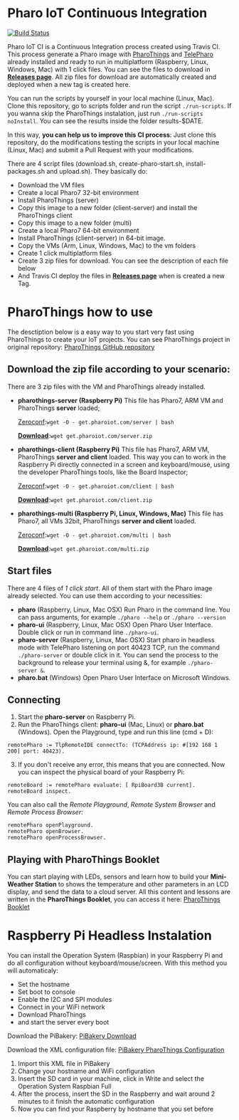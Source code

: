# Pharo IoT Continuous Integration

[![Build Status](https://travis-ci.org/oliveiraallex/pharothings-ci.svg?branch=master)](https://travis-ci.org/oliveiraallex/pharothings-ci)

Pharo IoT CI is a Continuous Integration process created using Travis CI. This process generate a Pharo image with [PharoThings](https://github.com/pharo-iot/PharoThings) and [TelePharo](https://github.com/dionisiydk/TelePharo) already installed and ready to run in multiplatform (Raspberry, Linux, Windows, Mac) with 1 click files. You can see the files to download in **[Releases page](https://github.com/oliveiraallex/pharothings-ci/releases)**. All zip files for download are automatically created and deployed when a new tag is created here.

You can run the scripts by yourself in your local machine (Linux, Mac). Clone this repository, go to scripts folder and run the script `./run-scripts`. If you wanna skip the PharoThings instalation, just run `./run-scripts noInstall`. You can see the results inside the folder results-$DATE. 

In this way, **you can help us to improve this CI process**: Just clone this repository, do the modifications testing the scripts in your local machine (Linux, Mac) and submit a Pull Request with your modifications.

There are 4 script files (download.sh, create-pharo-start.sh, install-packages.sh and upload.sh). They basically do:

- Download the VM files
- Create a local Pharo7 32-bit environment
- Install PharoThings (server)
- Copy this image to a new folder (client-server) and install the PharoThings client
- Copy this image to a new folder (multi)
- Create a local Pharo7 64-bit environment
- Install PharoThings (client-server) in 64-bit image.
- Copy the VMs (Arm, Linux, Windows, Mac) to the vm folders
- Create 1 click multiplatform files
- Create 3 zip files for download. You can see the description of each file below
- And Travis CI deploy the files in **[Releases page](https://github.com/oliveiraallex/pharothings-ci/releases)** when is created a new Tag. 

# PharoThings how to use

The desctiption below is a easy way to you start very fast using PharoThings to create your IoT projects. You can see PharoThings project in original repository: [PharoThings GitHub repository](https://github.com/pharo-iot/PharoThings)

## Download the zip file according to your scenario:
There are 3 zip files with the VM and PharoThings already installed. 
- **pharothings-server (Raspberry Pi)**
This file has Pharo7, ARM VM and PharoThings **server** loaded;

    [Zeroconf](http://get.pharoiot.com/server):`wget -O - get.pharoiot.com/server | bash`
    
    **[Download](http://get.pharoiot.com/server.zip)**:`wget get.pharoiot.com/server.zip`

- **pharothings-client (Raspberry Pi)**
This file has Pharo7, ARM VM, PharoThings **server and client** loaded. This way you can to work in the Raspberry Pi directly connected in a screen and keyboard/mouse, using the developer PharoThings tools, like the Board Inspector;

    [Zeroconf](http://get.pharoiot.com/client):`wget -O - get.pharoiot.com/client | bash`
    
    **[Download](http://get.pharoiot.com/client.zip)**:`wget get.pharoiot.com/client.zip`

- **pharothings-multi (Raspberry Pi, Linux, Windows, Mac)**
This file has Pharo7, all VMs 32bit, PharoThings **server and client** loaded.

    [Zeroconf](http://get.pharoiot.com/multi):`wget -O - get.pharoiot.com/multi | bash`

    **[Download](http://get.pharoiot.com/multi.zip)**:`wget get.pharoiot.com/multi.zip`

## Start files
There are 4 files of *1 click start*. All of them start with the Pharo image already selected. You can use them according to your necessities:
- **pharo** (Raspberry, Linux, Mac OSX)
Run Pharo in the command line. You can pass arguments, for example `./pharo --help` or `./pharo --version`
- **pharo-ui** (Raspberry, Linux, Mac OSX)
Open Pharo User Interface. Double click or run in command line `./pharo-ui`. 
- **pharo-server** (Raspberry, Linux, Mac OSX)
Start pharo in headless mode with TelePharo listening on port 40423 TCP, run the command `./pharo-server` or double click in it. You can send the process to the background to release your terminal using &, for example `./pharo-server &`. 
- **pharo.bat** (Windows)
Open Pharo User Interface on Microsoft Windows.

## Connecting
1. Start the **pharo-server** on Raspberry Pi. 
2. Run the PharoThings client: **pharo-ui** (Mac, Linux) or **pharo.bat** (Windows). Open the Playground, type and run this line (cmd + D):
```
remotePharo := TlpRemoteIDE connectTo: (TCPAddress ip: #[192 168 1 200] port: 40423).
``` 
3. If you don't receive any error, this means that you are connected. Now you can inspect the physical board of your Raspberry Pi:
```
remoteBoard := remotePharo evaluate: [ RpiBoard3B current].
remoteBoard inspect.
```
You can also call the *Remote Playground*, *Remote System Browser* and *Remote Process Browser*:
```
remotePharo openPlayground.
remotePharo openBrowser.
remotePharo openProcessBrowser.
``` 

## Playing with PharoThings Booklet
You can start playing with LEDs, sensors and learn how to build your **Mini-Weather Station** to shows the temperature and other parameters in an LCD display, and send the data to a cloud server. 
All this content and lessons are written in the **PharoThings Booklet**, you can access it here: [PharoThings Booklet](https://github.com/SquareBracketAssociates/Booklet-APharoThingsTutorial) 

# Raspberry Pi Headless Instalation
You can install the Operation System (Raspbian) in your Raspberry Pi and do all configuration without keyboard/mouse/screen. With this method you will automaticaly:

- Set the hostname
- Set boot to console
- Enable the I2C and SPI modules
- Connect in your WiFi network
- Download PharoThings
- and start the server every boot

Download the PiBakery: [PiBakery Download](https://www.pibakery.org/download.html)

Download the XML configuration file: [PiBakery PharoThings Configuration](http://get.pharoiot.com/pibakeryPharoThings.xml)

1. Import this XML file in PiBakery
2. Change your hostname and WiFi configuration
3. Insert the SD card in your machine, click in Write and select the Operation System Raspbian Full
4. After the process, insert the SD in the Raspberry and wait around 2 minutes to it finish the automatic configuration
5. Now you can find your Raspberry by hostname that you set before
